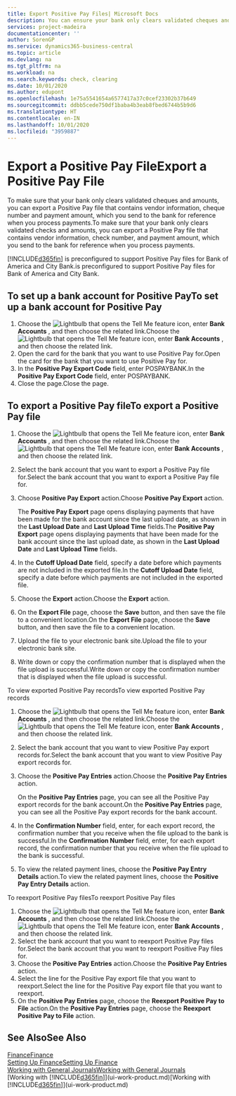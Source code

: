 ```yaml
---
title: Export Positive Pay Files| Microsoft Docs
description: You can ensure your bank only clears validated cheques and amounts by exporting a Positive Pay file that contains vendor and payment information.
services: project-madeira
documentationcenter: ''
author: SorenGP
ms.service: dynamics365-business-central
ms.topic: article
ms.devlang: na
ms.tgt_pltfrm: na
ms.workload: na
ms.search.keywords: check, clearing
ms.date: 10/01/2020
ms.author: edupont
ms.openlocfilehash: 1e75a5541654a6577417a37c0cef23302b37b649
ms.sourcegitcommit: ddbb5cede750df1baba4b3eab8fbed6744b5b9d6
ms.translationtype: HT
ms.contentlocale: en-IN
ms.lasthandoff: 10/01/2020
ms.locfileid: "3959887"
---
```

# <a name="export-a-positive-pay-file"></a><span data-ttu-id="54f5c-103">Export a Positive Pay File</span><span class="sxs-lookup"><span data-stu-id="54f5c-103">Export a Positive Pay File</span></span>
<span data-ttu-id="54f5c-104">To make sure that your bank only clears validated cheques and amounts, you can export a Positive Pay file that contains vendor information, cheque number and payment amount, which you send to the bank for reference when you process payments.</span><span class="sxs-lookup"><span data-stu-id="54f5c-104">To make sure that your bank only clears validated checks and amounts, you can export a Positive Pay file that contains vendor information, check number, and payment amount, which you send to the bank for reference when you process payments.</span></span>

[!INCLUDE[d365fin](includes/d365fin_md.md)] <span data-ttu-id="54f5c-105">is preconfigured to support Positive Pay files for Bank of America and City Bank.</span><span class="sxs-lookup"><span data-stu-id="54f5c-105">is preconfigured to support Positive Pay files for Bank of America and City Bank.</span></span>

## <a name="to-set-up-a-bank-account-for-positive-pay"></a><span data-ttu-id="54f5c-106">To set up a bank account for Positive Pay</span><span class="sxs-lookup"><span data-stu-id="54f5c-106">To set up a bank account for Positive Pay</span></span>
1. <span data-ttu-id="54f5c-107">Choose the ![Lightbulb that opens the Tell Me feature](media/ui-search/search_small.png "Tell me what you want to do") icon, enter **Bank Accounts** , and then choose the related link.</span><span class="sxs-lookup"><span data-stu-id="54f5c-107">Choose the ![Lightbulb that opens the Tell Me feature](media/ui-search/search_small.png "Tell me what you want to do") icon, enter **Bank Accounts** , and then choose the related link.</span></span>
2. <span data-ttu-id="54f5c-108">Open the card for the bank that you want to use Positive Pay for.</span><span class="sxs-lookup"><span data-stu-id="54f5c-108">Open the card for the bank that you want to use Positive Pay for.</span></span>
3. <span data-ttu-id="54f5c-109">In the **Positive Pay Export Code** field, enter POSPAYBANK.</span><span class="sxs-lookup"><span data-stu-id="54f5c-109">In the **Positive Pay Export Code** field, enter POSPAYBANK.</span></span>
4. <span data-ttu-id="54f5c-110">Close the page.</span><span class="sxs-lookup"><span data-stu-id="54f5c-110">Close the page.</span></span>

## <a name="to-export-a-positive-pay-file"></a><span data-ttu-id="54f5c-111">To export a Positive Pay file</span><span class="sxs-lookup"><span data-stu-id="54f5c-111">To export a Positive Pay file</span></span>
1. <span data-ttu-id="54f5c-112">Choose the ![Lightbulb that opens the Tell Me feature](media/ui-search/search_small.png "Tell me what you want to do") icon, enter **Bank Accounts** , and then choose the related link.</span><span class="sxs-lookup"><span data-stu-id="54f5c-112">Choose the ![Lightbulb that opens the Tell Me feature](media/ui-search/search_small.png "Tell me what you want to do") icon, enter **Bank Accounts** , and then choose the related link.</span></span>
2. <span data-ttu-id="54f5c-113">Select the bank account that you want to export a Positive Pay file for.</span><span class="sxs-lookup"><span data-stu-id="54f5c-113">Select the bank account that you want to export a Positive Pay file for.</span></span>
3. <span data-ttu-id="54f5c-114">Choose **Positive Pay Export** action.</span><span class="sxs-lookup"><span data-stu-id="54f5c-114">Choose **Positive Pay Export** action.</span></span>

    <span data-ttu-id="54f5c-115">The **Positive Pay Export** page opens displaying payments that have been made for the bank account since the last upload date, as shown in the **Last Upload Date** and **Last Upload Time** fields.</span><span class="sxs-lookup"><span data-stu-id="54f5c-115">The **Positive Pay Export** page opens displaying payments that have been made for the bank account since the last upload date, as shown in the **Last Upload Date** and **Last Upload Time** fields.</span></span>
4. <span data-ttu-id="54f5c-116">In the **Cutoff Upload Date** field, specify a date before which payments are not included in the exported file.</span><span class="sxs-lookup"><span data-stu-id="54f5c-116">In the **Cutoff Upload Date** field, specify a date before which payments are not included in the exported file.</span></span>
5. <span data-ttu-id="54f5c-117">Choose the **Export** action.</span><span class="sxs-lookup"><span data-stu-id="54f5c-117">Choose the **Export** action.</span></span>
6. <span data-ttu-id="54f5c-118">On the **Export File** page, choose the **Save** button, and then save the file to a convenient location.</span><span class="sxs-lookup"><span data-stu-id="54f5c-118">On the **Export File** page, choose the **Save** button, and then save the file to a convenient location.</span></span>
7. <span data-ttu-id="54f5c-119">Upload the file to your electronic bank site.</span><span class="sxs-lookup"><span data-stu-id="54f5c-119">Upload the file to your electronic bank site.</span></span>
8. <span data-ttu-id="54f5c-120">Write down or copy the confirmation number that is displayed when the file upload is successful.</span><span class="sxs-lookup"><span data-stu-id="54f5c-120">Write down or copy the confirmation number that is displayed when the file upload is successful.</span></span>

<span data-ttu-id="54f5c-121">To view exported Positive Pay records</span><span class="sxs-lookup"><span data-stu-id="54f5c-121">To view exported Positive Pay records</span></span>

1. <span data-ttu-id="54f5c-122">Choose the ![Lightbulb that opens the Tell Me feature](media/ui-search/search_small.png "Tell me what you want to do") icon, enter **Bank Accounts** , and then choose the related link.</span><span class="sxs-lookup"><span data-stu-id="54f5c-122">Choose the ![Lightbulb that opens the Tell Me feature](media/ui-search/search_small.png "Tell me what you want to do") icon, enter **Bank Accounts** , and then choose the related link.</span></span>
2. <span data-ttu-id="54f5c-123">Select the bank account that you want to view Positive Pay export records for.</span><span class="sxs-lookup"><span data-stu-id="54f5c-123">Select the bank account that you want to view Positive Pay export records for.</span></span>
3. <span data-ttu-id="54f5c-124">Choose the **Positive Pay Entries** action.</span><span class="sxs-lookup"><span data-stu-id="54f5c-124">Choose the **Positive Pay Entries** action.</span></span>

    <span data-ttu-id="54f5c-125">On the **Positive Pay Entries** page, you can see all the Positive Pay export records for the bank account.</span><span class="sxs-lookup"><span data-stu-id="54f5c-125">On the **Positive Pay Entries** page, you can see all the Positive Pay export records for the bank account.</span></span>
4. <span data-ttu-id="54f5c-126">In the **Confirmation Number** field, enter, for each export record, the confirmation number that you receive when the file upload to the bank is successful.</span><span class="sxs-lookup"><span data-stu-id="54f5c-126">In the **Confirmation Number** field, enter, for each export record, the confirmation number that you receive when the file upload to the bank is successful.</span></span>
5. <span data-ttu-id="54f5c-127">To view the related payment lines, choose the **Positive Pay Entry Details** action.</span><span class="sxs-lookup"><span data-stu-id="54f5c-127">To view the related payment lines, choose the **Positive Pay Entry Details** action.</span></span>

<span data-ttu-id="54f5c-128">To reexport Positive Pay files</span><span class="sxs-lookup"><span data-stu-id="54f5c-128">To reexport Positive Pay files</span></span>

1. <span data-ttu-id="54f5c-129">Choose the ![Lightbulb that opens the Tell Me feature](media/ui-search/search_small.png "Tell me what you want to do") icon, enter **Bank Accounts** , and then choose the related link.</span><span class="sxs-lookup"><span data-stu-id="54f5c-129">Choose the ![Lightbulb that opens the Tell Me feature](media/ui-search/search_small.png "Tell me what you want to do") icon, enter **Bank Accounts** , and then choose the related link.</span></span>
2. <span data-ttu-id="54f5c-130">Select the bank account that you want to reexport Positive Pay files for.</span><span class="sxs-lookup"><span data-stu-id="54f5c-130">Select the bank account that you want to reexport Positive Pay files for.</span></span>
3. <span data-ttu-id="54f5c-131">Choose the **Positive Pay Entries** action.</span><span class="sxs-lookup"><span data-stu-id="54f5c-131">Choose the **Positive Pay Entries** action.</span></span>
4. <span data-ttu-id="54f5c-132">Select the line for the Positive Pay export file that you want to reexport.</span><span class="sxs-lookup"><span data-stu-id="54f5c-132">Select the line for the Positive Pay export file that you want to reexport.</span></span>
5. <span data-ttu-id="54f5c-133">On the **Positive Pay Entries** page, choose the **Reexport Positive Pay to File** action.</span><span class="sxs-lookup"><span data-stu-id="54f5c-133">On the **Positive Pay Entries** page, choose the **Reexport Positive Pay to File** action.</span></span>

## <a name="see-also"></a><span data-ttu-id="54f5c-134">See Also</span><span class="sxs-lookup"><span data-stu-id="54f5c-134">See Also</span></span>
[<span data-ttu-id="54f5c-135">Finance</span><span class="sxs-lookup"><span data-stu-id="54f5c-135">Finance</span></span>](finance.md)  
[<span data-ttu-id="54f5c-136">Setting Up Finance</span><span class="sxs-lookup"><span data-stu-id="54f5c-136">Setting Up Finance</span></span>](finance-setup-finance.md)  
[<span data-ttu-id="54f5c-137">Working with General Journals</span><span class="sxs-lookup"><span data-stu-id="54f5c-137">Working with General Journals</span></span>](ui-work-general-journals.md)  
<span data-ttu-id="54f5c-138">[Working with [!INCLUDE[d365fin](includes/d365fin_md.md)]](ui-work-product.md)</span><span class="sxs-lookup"><span data-stu-id="54f5c-138">[Working with [!INCLUDE[d365fin](includes/d365fin_md.md)]](ui-work-product.md)</span></span>
